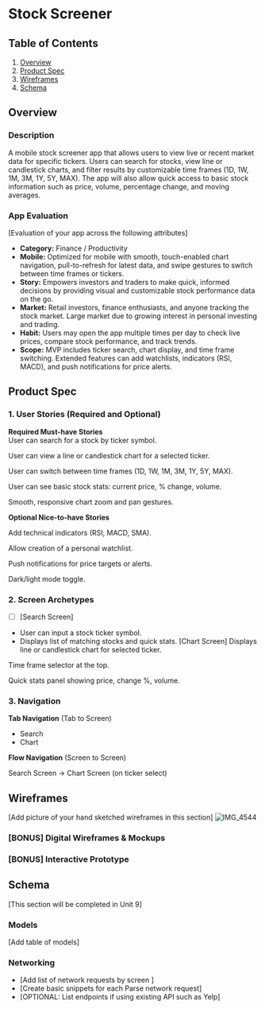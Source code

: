# Stock Screener

## Table of Contents

1. [Overview](#Overview)
2. [Product Spec](#Product-Spec)
3. [Wireframes](#Wireframes)
4. [Schema](#Schema)

## Overview

### Description

A mobile stock screener app that allows users to view live or recent market data for specific tickers. Users can search for stocks, view line or candlestick charts, and filter results by customizable time frames (1D, 1W, 1M, 3M, 1Y, 5Y, MAX). The app will also allow quick access to basic stock information such as price, volume, percentage change, and moving averages.

### App Evaluation

[Evaluation of your app across the following attributes]
- **Category:** Finance / Productivity
- **Mobile:** Optimized for mobile with smooth, touch-enabled chart navigation, pull-to-refresh for latest data, and swipe gestures to switch between time frames or tickers.
- **Story:** Empowers investors and traders to make quick, informed decisions by providing visual and customizable stock performance data on the go.
- **Market:** Retail investors, finance enthusiasts, and anyone tracking the stock market. Large market due to growing interest in personal investing and trading.
- **Habit:** Users may open the app multiple times per day to check live prices, compare stock performance, and track trends.
- **Scope:** MVP includes ticker search, chart display, and time frame switching. Extended features can add watchlists, indicators (RSI, MACD), and push notifications for price alerts.

## Product Spec

### 1. User Stories (Required and Optional)

**Required Must-have Stories**  
 User can search for a stock by ticker symbol.

 User can view a line or candlestick chart for a selected ticker.

 User can switch between time frames (1D, 1W, 1M, 3M, 1Y, 5Y, MAX).

 User can see basic stock stats: current price, % change, volume.

 Smooth, responsive chart zoom and pan gestures.


**Optional Nice-to-have Stories**

 Add technical indicators (RSI, MACD, SMA).

 Allow creation of a personal watchlist.

 Push notifications for price targets or alerts.

 Dark/light mode toggle.

### 2. Screen Archetypes

- [ ] [Search Screen]
* User can input a stock ticker symbol.
* Displays list of matching stocks and quick stats.
[Chart Screen]
Displays line or candlestick chart for selected ticker.

Time frame selector at the top.

Quick stats panel showing price, change %, volume.

### 3. Navigation

**Tab Navigation** (Tab to Screen)

* Search
* Chart

**Flow Navigation** (Screen to Screen)

Search Screen → Chart Screen (on ticker select)


## Wireframes

[Add picture of your hand sketched wireframes in this section]
![IMG_4544](https://github.com/user-attachments/assets/57ddb517-3c18-41d0-8178-9620c6a6042b)


### [BONUS] Digital Wireframes & Mockups

### [BONUS] Interactive Prototype

## Schema 

[This section will be completed in Unit 9]

### Models

[Add table of models]

### Networking

- [Add list of network requests by screen ]
- [Create basic snippets for each Parse network request]
- [OPTIONAL: List endpoints if using existing API such as Yelp]
